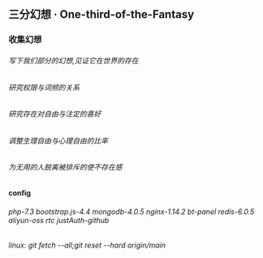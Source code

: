 ## 三分幻想 · One-third-of-the-Fantasy

### 收集幻想
###### 写下我们部分的幻想,见证它在世界的存在
###### 研究权限与词频的关系
###### 研究存在对自由与注定的喜好
###### 调整生理自由与心理自由的比率
###### 为无用的人脱离被排斥的使不存在感
#### config
###### php-7.3 bootstrap.js-4.4 mongodb-4.0.5 nginx-1.14.2 bt-panel redis-6.0.5 aliyun-oss rtc justAuth-github
###### linux: git fetch --all;git reset --hard origin/main
